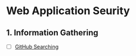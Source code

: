 # Web Application Seurity

## 1. Information Gathering

- [ ] [GitHub Searching](Web/information-gathering/github-searching.md)
